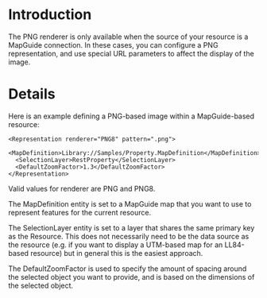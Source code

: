 # Introduction #

The PNG renderer is only available when the source of your resource is a MapGuide connection.  In these cases, you can configure a PNG representation, and use special URL parameters to affect the display of the image.

# Details #

Here is an example defining a PNG-based image within a MapGuide-based resource:

```
<Representation renderer="PNG8" pattern=".png">
  <MapDefinition>Library://Samples/Property.MapDefinition</MapDefinition>
  <SelectionLayer>RestProperty</SelectionLayer>
  <DefaultZoomFactor>1.3</DefaultZoomFactor>
</Representation>
```

Valid values for renderer are PNG and PNG8.

The MapDefinition entity is set to a MapGuide map that you want to use to represent features for the current resource.

The SelectionLayer entity is set to a layer that shares the same primary key as the Resource. This does not necessarily need to be the data source as the resource (e.g. if you want to display a UTM-based map for an LL84-based resource) but in general this is the easiest approach.

The DefaultZoomFactor is used to specify the amount of spacing around the selected object you want to provide, and is based on the dimensions of the selected object.